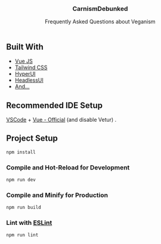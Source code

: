 <br/>
<p align="center">
  <h3 align="center">CarnismDebunked</h3>

  <p align="center">
    Frequently Asked Questions about Veganism
    <br/>
    <br/>
  </p>
</p>

## Built With
* [Vue JS](https://vuejs.org/)
* [Tailwind CSS](https://tailwindcss.com/)
* [HyperUI](https://www.hyperui.dev/)
* [HeadlessUI](https://headlessui.com/)
* [And...](https://github.com/ParsaJR/CarnismDebunked/blob/main/package.json)

## Recommended IDE Setup

[VSCode](https://code.visualstudio.com/) + [Vue - Official](https://marketplace.visualstudio.com/items?itemName=Vue.volar) (and disable Vetur) .

## Project Setup

```sh
npm install
```

### Compile and Hot-Reload for Development

```sh
npm run dev
```

### Compile and Minify for Production

```sh
npm run build
```

### Lint with [ESLint](https://eslint.org/)

```sh
npm run lint
```
